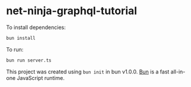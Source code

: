 # net-ninja-graphql-tutorial

To install dependencies:

```bash
bun install
```

To run:

```bash
bun run server.ts
```

This project was created using `bun init` in bun v1.0.0. [Bun](https://bun.sh) is a fast all-in-one JavaScript runtime.
